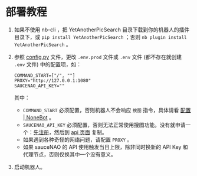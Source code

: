 # 部署教程

1. 如果不使用 nb-cli ，把 YetAnotherPicSearch 目录下载到你的机器人的插件目录下，或 `pip install YetAnotherPicSearch` ；否则 `nb plugin install YetAnotherPicSearch` 。

2. 参照 [config.py](../YetAnotherPicSearch/config.py) 文件，更改 `.env.prod` 文件或 `.env` 文件 (都不存在就创建 `.env` 文件) 中的配置项，如：

    ```
    COMMAND_START=["/", ""]
    PROXY="http://127.0.0.1:1080"
    SAUCENAO_API_KEY=""
    ```

   其中：

   - `COMMAND_START` 必须配置，否则机器人不会响应 `搜图` 指令，具体请看 [配置 | NoneBot](https://v2.nonebot.dev/docs/tutorial/configuration) 。
   - `SAUCENAO_API_KEY` 必须配置，否则无法正常使用搜图功能。没有就申请一个：[先注册](https://saucenao.com/user.php)，然后到 [api 页面](https://saucenao.com/user.php?page=search-api) 复制。
   - 如果遇到各种奇怪的网络问题，请配置 `PROXY` 。
   - 如果 sauceNAO 的 API 使用触发当日上限，除非同时换新的 API Key 和代理节点，否则仅换其中一个没有意义。

4. 启动机器人。
